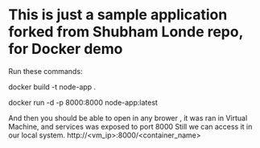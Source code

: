 # This is just a sample application forked from Shubham Londe repo, for Docker demo

Run these commands:

docker build -t node-app .

docker run -d -p 8000:8000 node-app:latest

And then you should be able to open in any brower , it was ran in Virtual Machine, and services was exposed to port 8000
Still we can access it in our local system.
http://<vm_ip>:8000/<container_name>
